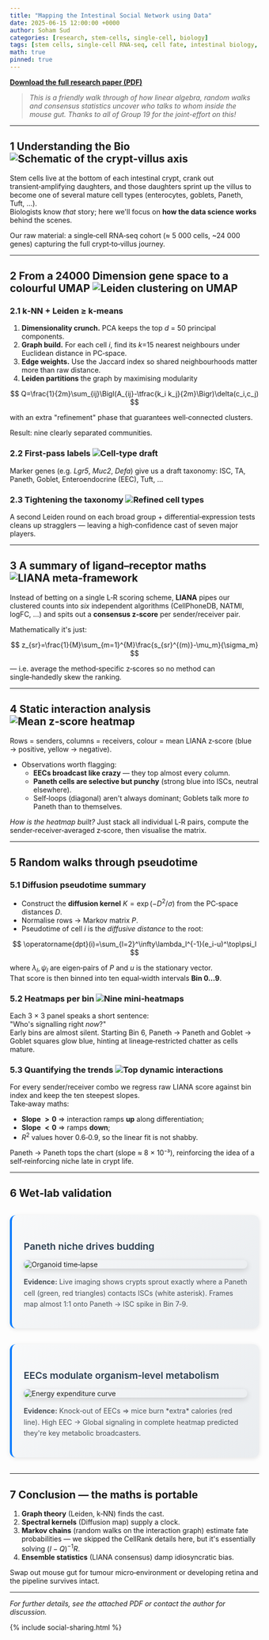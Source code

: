 ```yaml
---
title: "Mapping the Intestinal Social Network using Data"
date: 2025-06-15 12:00:00 +0000
author: Soham Sud
categories: [research, stem-cells, single-cell, biology]
tags: [stem cells, single-cell RNA-seq, cell fate, intestinal biology, research]
math: true
pinned: true
---
```


**[Download the full research paper (PDF)](/M2R%20Research%20Project.pdf)**

> *This is a friendly walk through of how linear algebra, random walks and consensus statistics uncover who talks to whom inside the mouse gut. Thanks to all of Group 19 for the joint-effort on this!*

---

## 1 Understanding the Bio ![Schematic of the crypt‑villus axis](/assets/img/biology-graphs/intestine_model.png)

Stem cells live at the bottom of each intestinal crypt, crank out transient‑amplifying daughters, and those daughters sprint up the villus to become one of several mature cell types (enterocytes, goblets, Paneth, Tuft, …).  
Biologists know *that* story; here we'll focus on **how the data science works** behind the scenes.

Our raw material: a single‑cell RNA‑seq cohort (≈ 5 000 cells, ~24 000 genes) capturing the full crypt‑to‑villus journey.

---

## 2 From a 24000 Dimension gene space to a colourful UMAP ![Leiden clustering on UMAP](/assets/img/biology-graphs/leiden_clustering.png)

### 2.1 k‑NN + Leiden ≥ k‑means  

1. **Dimensionality crunch.**  PCA keeps the top *d* = 50 principal components.  
2. **Graph build.** For each cell *i*, find its *k*=15 nearest neighbours under Euclidean distance in PC‑space.  
3. **Edge weights.** Use the Jaccard index so shared neighbourhoods matter more than raw distance.  
4. **Leiden partitions** the graph by maximising modularity  

$$
Q=\frac{1}{2m}\sum_{ij}\Bigl(A_{ij}-\tfrac{k_i k_j}{2m}\Bigr)\delta(c_i,c_j)
$$

with an extra "refinement" phase that guarantees well‑connected clusters.

Result: nine clearly separated communities.  

### 2.2 First‑pass labels ![Cell‑type draft](/assets/img/biology-graphs/intestine_cell_type.png)  

Marker genes (e.g. *Lgr5*, *Muc2*, *Defa*) give us a draft taxonomy: ISC, TA, Paneth, Goblet, Enteroendocrine (EEC), Tuft, …  

### 2.3 Tightening the taxonomy ![Refined cell types](/assets/img/biology-graphs/refined_cell_types.png)

A second Leiden round on each broad group + differential‑expression tests cleans up stragglers — leaving a high‑confidence cast of seven major players.

---

## 3 A summary of ligand–receptor maths ![LIANA meta‑framework](/assets/img/biology-graphs/liana.png)

Instead of betting on a single L‑R scoring scheme, **LIANA** pipes our clustered counts into *six* independent algorithms (CellPhoneDB, NATMI, logFC, …) and spits out a **consensus z‑score** per sender/receiver pair.

Mathematically it's just:

$$
z_{sr}=\frac{1}{M}\sum_{m=1}^{M}\frac{s_{sr}^{(m)}-\mu_m}{\sigma_m}
$$

— i.e. average the method‑specific z‑scores so no method can single‑handedly skew the ranking.

---

## 4 Static interaction analysis ![Mean z‑score heatmap](/assets/img/biology-graphs/complete_heatmap.png)

Rows = senders, columns = receivers, colour = mean LIANA z‑score (blue → positive, yellow → negative).

* Observations worth flagging:
  * **EECs broadcast like crazy** — they top almost every column.
  * **Paneth cells are selective but punchy** (strong blue into ISCs, neutral elsewhere).
  * Self‑loops (diagonal) aren't always dominant; Goblets talk more *to* Paneth than to themselves.

*How is the heatmap built?* Just stack all individual L‑R pairs, compute the sender‑receiver‑averaged z‑score, then visualise the matrix.

---

## 5 Random walks through pseudotime

### 5.1 Diffusion pseudotime summary

* Construct the **diffusion kernel** $K=\exp(-D^2/\sigma)$ from the PC‑space distances $D$.  
* Normalise rows → Markov matrix $P$.  
* Pseudotime of cell *i* is the *diffusive distance* to the root:

$$
\operatorname{dpt}(i)=\sum_{l=2}^\infty\lambda_l^{-1}(e_i-u)^\top\psi_l
$$

where $\lambda_l,\psi_l$ are eigen‑pairs of $P$ and $u$ is the stationary vector.  
That score is then binned into ten equal‑width intervals **Bin 0…9**.

### 5.2 Heatmaps per bin ![Nine mini‑heatmaps](/assets/img/biology-graphs/cell_cell_heatmap.png)

Each 3 × 3 panel speaks a short sentence:  
"Who's signalling right *now*?"  
Early bins are almost silent. Starting Bin 6, Paneth → Paneth and Goblet → Goblet squares glow blue, hinting at lineage‑restricted chatter as cells mature.

### 5.3 Quantifying the trends ![Top dynamic interactions](/assets/img/biology-graphs/top_cell_cell.png)

For every sender/receiver combo we regress raw LIANA score against bin index and keep the ten steepest slopes.  
Take‑away maths:

* **Slope $>0$** ⇒ interaction ramps **up** along differentiation;  
* **Slope $<0$** ⇒ ramps **down**;  
* $R^2$ values hover 0.6‑0.9, so the linear fit is not shabby.

Paneth → Paneth tops the chart (slope ≈ 8 × 10⁻³), reinforcing the idea of a self‑reinforcing niche late in crypt life.

---

## 6 Wet‑lab validation

<div class="wetlab-validation">
  <div class="validation-item">
    <h4>Paneth niche drives budding</h4>
    <img src="/assets/img/biology-graphs/real_stem_paneth.png" alt="Organoid time‑lapse" class="validation-image">
    <p><strong>Evidence:</strong> Live imaging shows crypts sprout exactly where a Paneth cell (green, red triangles) contacts ISCs (white asterisk). Frames map almost 1:1 onto Paneth → ISC spike in Bin 7‑9.</p>
  </div>
  
  <div class="validation-item">
    <h4>EECs modulate organism‑level metabolism</h4>
    <img src="/assets/img/biology-graphs/enteroendocrine_paper.png" alt="Energy expenditure curve" class="validation-image">
    <p><strong>Evidence:</strong> Knock‑out of EECs ⇒ mice burn *extra* calories (red line). High EEC → Global signaling in complete heatmap predicted they're key metabolic broadcasters.</p>
  </div>
</div>

<style>
.wetlab-validation {
  margin: 2rem 0;
}

.validation-item {
  background: linear-gradient(135deg, #f8f9fa 0%, #e9ecef 100%);
  border-radius: 12px;
  padding: 1.5rem;
  margin-bottom: 2rem;
  border-left: 4px solid #007bff;
  box-shadow: 0 2px 8px rgba(0,0,0,0.1);
}

.validation-item h4 {
  color: #2c3e50;
  margin-bottom: 1rem;
  font-size: 1.2rem;
  font-weight: 600;
}

.validation-image {
  max-width: 100%;
  height: auto;
  border-radius: 8px;
  margin: 1rem 0;
  box-shadow: 0 4px 12px rgba(0,0,0,0.15);
  display: block;
}

.validation-item p {
  margin-top: 1rem;
  line-height: 1.6;
  color: #495057;
}

@media (max-width: 768px) {
  .validation-item {
    padding: 1rem;
    margin-bottom: 1.5rem;
  }
  
  .validation-item h4 {
    font-size: 1.1rem;
  }
}
</style>

---

## 7 Conclusion — the maths is portable

1. **Graph theory** (Leiden, k‑NN) finds the cast.  
2. **Spectral kernels** (Diffusion map) supply a clock.  
3. **Markov chains** (random walks on the interaction graph) estimate fate probabilities — we skipped the CellRank details here, but it's essentially solving $(I-Q)^{-1}R$.  
4. **Ensemble statistics** (LIANA consensus) damp idiosyncratic bias.

Swap out mouse gut for tumour micro‑environment or developing retina and the pipeline survives intact.

---

*For further details, see the attached PDF or contact the author for discussion.*

{% include social-sharing.html %} 
